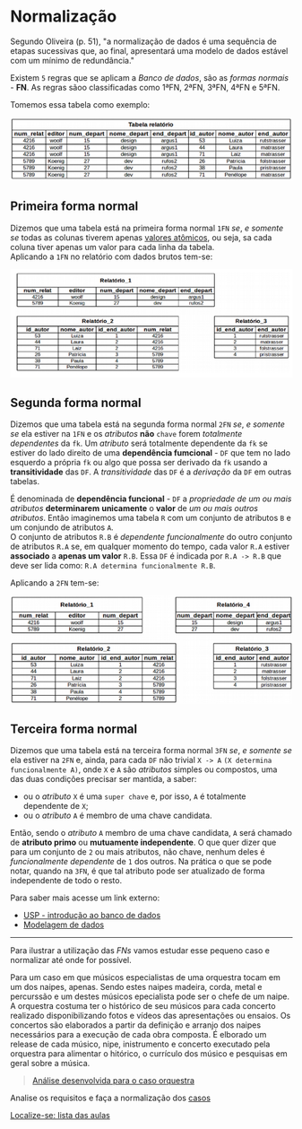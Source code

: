 # Normalização

Segundo Oliveira (p. 51), "a normalização de dados é uma sequência de etapas sucessivas que, ao final, apresentará uma modelo de dados estável com um mínimo de redundância."

Existem `5` regras que se aplicam a *Banco de dados*, são as *formas normais* - **FN**. As regras sãoo classificadas como 1ªFN, 2ªFN, 3ªFN, 4ªFN e 5ªFN.

Tomemos essa tabela como exemplo:

![Relatório com dados brutos](img/tabelaFN_brutos.png "Relatório com dados brutos")


## Primeira forma normal

Dizemos que uma tabela está na primeira forma normal `1FN` *se*, *e somente se* todas as colunas tiverem apenas [valores atômicos](https://github.com/tmenegaz/db_dendezeiros/blob/master/assunto/exercicios1.md#8-qual-a-diferenção-entre-dado-e-informação), ou seja, sa cada coluna tiver apenas um valor para cada linha da tabela.  
Aplicando a `1FN` no relatório com dados brutos tem-se:

![Relatório_1FN](img/tabela_1FN.png "Relatório após aplicação da 1FN")

## Segunda forma normal

Dizemos que uma tabela está na segunda forma normal `2FN` *se*, *e somente se* ela estiver na `1FN` e os *atributos* **não** `chave` forem *totalmente dependentes* da `fk`. Um *atributo* será totalmente dependente da `fk` se estiver do lado direito de uma **dependência fumcional** - `DF` que tem no lado esquerdo a própria `fk` ou algo que possa ser derivado da `fk` usando a **transitividade** das `DF`. A *transitividade* das `DF` é a *derivação* da `DF` em outras tabelas. 

É denominada de **dependência funcional** - `DF` a *propriedade de um ou mais atributos* **determinarem** **unicamente** o **valor** de *um ou mais outros atributos*.
Então imaginemos uma tabela `R` com um conjunto de atributos `B` e um conjundo de atributos `A`.  
O conjunto de atributos `R.B` é *dependente funcionalmente* do outro conjunto de atributos `R.A` se, em qualquer momento do tempo, cada valor `R.A` estiver **associado** a **apenas um valor** `R.B`. Essa `DF` é indicada por `R.A -> R.B` que deve ser lida como: `R.A determina funcionalmente R.B`.

Aplicando a `2FN` tem-se:

![Relatório_2FN](img/tabela_2FN.png "Relatório após aplicação da 2FN")


## Terceira forma normal

Dizemos que uma tabela está na terceira forma normal `3FN` *se*, *e somente se* ela estiver na `2FN` e, ainda, para cada `DF` não trivial `X -> A` `(X determina funcionalmente A)`, onde `X` e `A` são *atributos* simples ou compostos, uma das duas condições precisar ser mantida, a saber:

- ou o *atributo* `X` é uma `super chave` e, por isso, `A` é totalmente dependente de `X`;
- ou o *atributo* `A` é membro de uma chave candidata.

Então, sendo o *atributo* `A` membro de uma chave candidata, `A` será chamado de **atributo primo** ou **mutuamente independente**. O que quer dizer que para um conjunto de `2` ou mais atributos, não chave, nenhum deles é *funcionalmente dependente* de `1` dos outros. Na prática o que se pode notar, quando na `3FN`, é que tal atributo pode ser atualizado de forma independente de todo o resto.

Para saber mais acesse um link externo:
- [USP - introdução ao banco de dados](https://www.ime.usp.br/~jef/apostila.pdf)
- [Modelagem de dados](http://unilivros.com.br/pdf/dbmod.pdf)

---

Para ilustrar a utilização das *FNs* vamos estudar esse pequeno caso e normalizar até onde for possível.

Para um caso em que músicos especialistas de uma orquestra tocam em um dos naipes, apenas. Sendo estes naipes madeira, corda, metal e percurssão e um destes músicos epecialista pode ser o chefe de um naipe. A orquestra costuma ter o histórico de seu músicos para cada concerto realizado disponibilizando fotos e vídeos das apresentações ou ensaios. Os concertos são elaborados a partir da definição e arranjo dos naipes necessários para a execução de cada obra composta. É elborado um release de cada músico, nipe, inistrumento e concerto executado pela orquestra para alimentar o hitórico, o currículo dos músico e pesquisas em geral sobre a música.

> [Análise desenvolvida para o caso orquestra](https://github.com/tmenegaz/db_dendezeiros/blob/master/assunto/respCaso6.md#caso-orquestra)

Analise os requisitos e faça a normalização dos [casos](https://github.com/tmenegaz/db_dendezeiros/blob/master/assunto/casos.md#estudos-de-caso)

[Localize-se: lista das aulas](https://github.com/tmenegaz/db_dendezeiros/blob/master/assunto/lista.md#lista-de-aulas)
